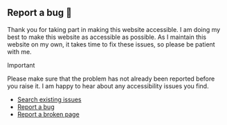 ## Report a bug 🐛

Thank you for taking part in making this website accessible. I am doing my best to make this website as accessible as possible. As I maintain this website on my own, it takes time to fix these issues, so please be patient with me.

> [!IMPORTANT]
> Please make sure that the problem has not already been reported before you raise it. I am happy to hear about any accessibility issues you find.

- [Search existing issues](https://github.com/YuriDevAT/website-bug-tracker/issues)
- [Report a bug](https://github.com/YuriDevAT/website-bug-tracker/issues/new?assignees=&labels=%F0%9F%9B%A0+goal%3A+fix&projects=&template=bug.yml)
- [Report a broken page](https://github.com/YuriDevAT/website-bug-tracker/issues/new?assignees=&labels=broken-page&projects=&template=broken_page.yml&title=Broken+page%3A+%5BPage+title%5D)
